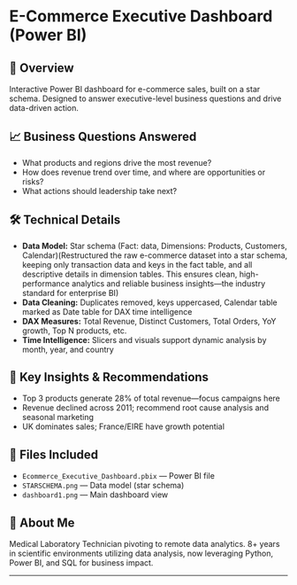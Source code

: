 # E-Commerce Executive Dashboard (Power BI)

## 🚀 Overview
Interactive Power BI dashboard for e-commerce sales, built on a star schema. Designed to answer executive-level business questions and drive data-driven action.

## 📈 Business Questions Answered
- What products and regions drive the most revenue?
- How does revenue trend over time, and where are opportunities or risks?
- What actions should leadership take next?

## 🛠️ Technical Details
- **Data Model:** Star schema (Fact: data, Dimensions: Products, Customers, Calendar)(Restructured the raw e-commerce dataset into a star schema, keeping only transaction data and keys in the fact table, and all descriptive details in dimension tables. This ensures clean, high-performance analytics and reliable business insights—the industry standard for enterprise BI)
- **Data Cleaning:** Duplicates removed, keys uppercased, Calendar table marked as Date table for DAX time intelligence
- **DAX Measures:** Total Revenue, Distinct Customers, Total Orders, YoY growth, Top N products, etc.
- **Time Intelligence:** Slicers and visuals support dynamic analysis by month, year, and country

## 📝 Key Insights & Recommendations
- Top 3 products generate 28% of total revenue—focus campaigns here
- Revenue declined across 2011; recommend root cause analysis and seasonal marketing
- UK dominates sales; France/EIRE have growth potential

## 📂 Files Included
- `Ecommerce_Executive_Dashboard.pbix` — Power BI file
- `STARSCHEMA.png` — Data model (star schema)
- `dashboard1.png` — Main dashboard view

## 👤 About Me
Medical Laboratory Technician pivoting to remote data analytics. 8+ years in scientific environments utilizing data analysis, now leveraging Python, Power BI, and SQL for business impact.

---
